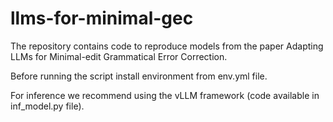 # llms-for-minimal-gec

The repository contains code to reproduce models from the paper Adapting LLMs for Minimal-edit Grammatical Error Correction.

Before running the script install environment from env.yml file.

For inference we recommend using the vLLM framework (code available in inf_model.py file).
